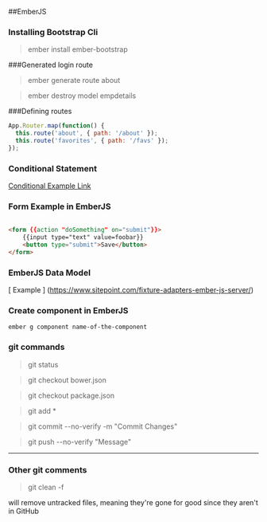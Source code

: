 ##EmberJS

### Installing Bootstrap Cli
>ember install ember-bootstrap

###Generated login route
>ember generate route about

>ember destroy model empdetails

###Defining routes

```javascript
App.Router.map(function() {
  this.route('about', { path: '/about' });
  this.route('favorites', { path: '/favs' });
});
```

### Conditional Statement 

[Conditional Example Link](http://www.tutorialspoint.com/emberjs/temp_conditon_if.htm)

### Form Example in EmberJS

```html

<form {{action "doSomething" on="submit"}}>
    {{input type="text" value=foobar}}
    <button type="submit">Save</button>
</form>

```

### EmberJS Data Model

[ Example ] (https://www.sitepoint.com/fixture-adapters-ember-js-server/)

### Create component in EmberJS

```
ember g component name-of-the-component
```

### git commands

>git status

>git checkout bower.json

>git checkout package.json

>git add *

>git commit --no-verify -m "Commit Changes"

>git push --no-verify "Message"

------------------------------------------

### Other git comments 

>git clean -f

will remove untracked files, meaning they're gone for good since they aren't in GitHub


